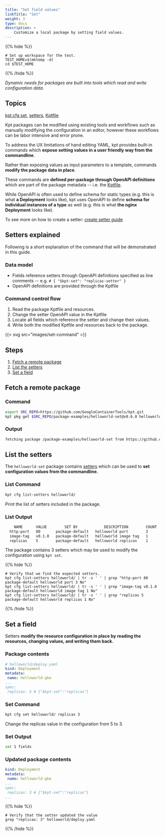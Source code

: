 ```yaml
---
title: "Set field values"
linkTitle: "Set"
weight: 3
type: docs
description: >
    Customize a local package by setting field values.
---
```


{{% hide %}}

<!-- @makeWorkplace @verifyGuides-->
```
# Set up workspace for the test.
TEST_HOME=$(mktemp -d)
cd $TEST_HOME
```

{{% /hide %}}

*Dynamic needs for packages are built into tools which read and write
configuration data.*

## Topics

[kpt cfg set], [setters], [Kptfile]

Kpt packages can be modified using existing tools and workflows such as
manually modifying the configuration in an editor, however these workflows
can be labor intensive and error prone.

To address the UX limitations of hand editing YAML, kpt provides built-in
commands which **expose setting values in a user friendly way from
the commandline**.


Rather than exposing values as input parameters to a template,
commands **modify the package data in place**.

These commands are **defined per-package through OpenAPI definitions**
which are part of the package metadata -- i.e. the [Kptfile].

While OpenAPI is often used to define schema for static types
(e.g. this is what **a Deployment** looks like), kpt uses OpenAPI to define
**schema for individual instances of a type** as well
(e.g. this is what **the nginx Deployment** looks like).


To see more on how to create a setter: [create setter guide]

## Setters explained

Following is a short explanation of the command that will be demonstrated
in this guide.

### Data model

- Fields reference setters through OpenAPI definitions specified as
  line comments -- e.g. `# { "$kpt-set": "replicas-setter" }`
- OpenAPI definitions are provided through the Kptfile

### Command control flow

1. Read the package Kptfile and resources.
2. Change the setter OpenAPI value in the Kptfile
3. Locate all fields which reference the setter and change their values.
4. Write both the modified Kptfile and resources back to the package.

{{< svg src="images/set-command" >}}

## Steps

1. [Fetch a remote package](#fetch-a-remote-package)
2. [List the setters](#list-the-setters)
3. [Set a field](#set-a-field)

## Fetch a remote package

### Command

<!-- @fetchPackage @verifyGuides-->
```sh
export SRC_REPO=https://github.com/GoogleContainerTools/kpt.git
kpt pkg get $SRC_REPO/package-examples/helloworld-set@v0.6.0 helloworld
```

### Output

```sh
fetching package /package-examples/helloworld-set from https://github.com/GoogleContainerTools/kpt to helloworld
```

## List the setters

The `helloworld-set` package contains [setters] which can be used to
**set configuration values from the commandline.**

### List Command

```sh
kpt cfg list-setters helloworld/
```

Print the list of setters included in the package.

### List Output

```sh
    NAME      VALUE        SET BY            DESCRIPTION        COUNT
  http-port   80       package-default   helloworld port        3
  image-tag   v0.1.0   package-default   helloworld image tag   1
  replicas    5        package-default   helloworld replicas    1
```

The package contains 3 setters which may be used to modify the configuration
using `kpt set`.

{{% hide %}}

<!-- @verifyListSetters @verifyGuides-->
```
# Verify that we find the expected setters.
kpt cfg list-setters helloworld/ | tr -s ' ' | grep "http-port 80 package-default helloworld port 3 No"
kpt cfg list-setters helloworld/ | tr -s ' ' | grep "image-tag v0.1.0 package-default helloworld image tag 1 No"
kpt cfg list-setters helloworld/ | tr -s ' ' | grep "replicas 5 package-default helloworld replicas 1 No"
```

{{% /hide %}}

## Set a field

Setters **modify the resource configuration in place by reading the resources,
changing values, and writing them back.**

### Package contents

```yaml
# helloworld/deploy.yaml
kind: Deployment
metadata:
 name: helloworld-gke
...
spec:
 replicas: 5 # {"$kpt-set":"replicas"}
```

### Set Command

<!-- @setReplicas @verifyGuides-->
```sh
kpt cfg set helloworld/ replicas 3
```

Change the replicas value in the configuration from 5 to 3.

### Set Output

```sh
set 1 fields
```

### Updated package contents

```yaml
kind: Deployment
metadata:
 name: helloworld-gke
...
spec:
 replicas: 3 # {"$kpt-set":"replicas"}
...
```

{{% hide %}}

<!-- @verifySet @verifyGuides-->
```
# Verify that the setter updated the value
grep "replicas: 3" helloworld/deploy.yaml
```

{{% /hide %}}

[Kptfile]: ../../../api-reference/kptfile/
[kpt cfg set]: ../../../reference/cfg/set/
[setters]: ../../../reference/cfg/create-setter/
[create setter guide]: ../../producer/setters/
